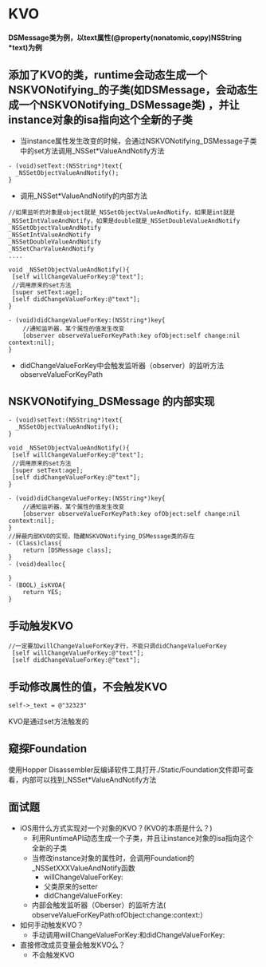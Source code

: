 # KVO
#### DSMessage类为例，以text属性(@property(nonatomic,copy)NSString *text)为例

## 添加了KVO的类，runtime会动态生成一个NSKVONotifying_的子类(如DSMessage，会动态生成一个NSKVONotifying_DSMessage类) ，并让instance对象的isa指向这个全新的子类
- 当instance属性发生改变的时候，会通过NSKVONotifying_DSMessage子类中的set方法调用_NSSet*ValueAndNotify方法
```objc
- (void)setText:(NSString*)text{
  _NSSetObjectValueAndNotify();  
}
```
- 调用_NSSet*ValueAndNotify的内部方法
```objc
//如果监听的对象是object就是_NSSetObjectValueAndNotify，如果是int就是_NSSetIntValueAndNotify，如果是double就是_NSSetDoubleValueAndNotify
_NSSetObjectValueAndNotify
_NSSetIntValueAndNotify
_NSSetDoubleValueAndNotify
_NSSetCharValueAndNotify
....
```
```objc
void _NSSetObjectValueAndNotify(){
 [self willChangeValueForKey:@"text"];
 //调用原来的set方法
 [super setText:age];
 [self didChangeValueForKey:@"text"];
}

- (void)didChangeValueForKey:(NSString*)key{
    //通知监听器，某个属性的值发生改变
    [observer observeValueForKeyPath:key ofObject:self change:nil context:nil];
}
```
- didChangeValueForKey中会触发监听器（observer）的监听方法observeValueForKeyPath 



## NSKVONotifying_DSMessage 的内部实现
```objc
- (void)setText:(NSString*)text{
  _NSSetObjectValueAndNotify();  
}

void _NSSetObjectValueAndNotify(){
 [self willChangeValueForKey:@"text"];
 //调用原来的set方法
 [super setText:age];
 [self didChangeValueForKey:@"text"];
}

- (void)didChangeValueForKey:(NSString*)key{
    //通知监听器，某个属性的值发生改变
    [observer observeValueForKeyPath:key ofObject:self change:nil context:nil];
}
//屏蔽内部KVO的实现，隐藏NSKVONotifying_DSMessage类的存在
- (Class)class{
    return [DSMessage class];
}
- (void)dealloc{

}
- (BOOL)_isKVOA{
    return YES;
}
```

## 手动触发KVO
```objc
//一定要加willChangeValueForKey才行，不能只调didChangeValueForKey
 [self willChangeValueForKey:@"text"];
 [self didChangeValueForKey:@"text"];
```

## 手动修改属性的值，不会触发KVO
```objc
self->_text = @"32323"
```
KVO是通过set方法触发的

## 窥探Foundation
使用Hopper Disassembler反编译软件工具打开./Static/Foundation文件即可查看，内部可以找到_NSSet*ValueAndNotify方法

## 面试题
- iOS用什么方式实现对一个对象的KVO？(KVO的本质是什么？)
  - 利用RuntimeAPI动态生成一个子类，并且让instance对象的isa指向这个全新的子类
  - 当修改instance对象的属性时，会调用Foundation的_NSSetXXXValueAndNotify函数
    - willChangeValueForKey:
    - 父类原来的setter
    - didChangeValueForKey:
  - 内部会触发监听器（Oberser）的监听方法( observeValueForKeyPath:ofObject:change:context:）
- 如何手动触发KVO？
  - 手动调用willChangeValueForKey:和didChangeValueForKey:
- 直接修改成员变量会触发KVO么？
  - 不会触发KVO


